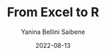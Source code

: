 ---
title: "From Excel to R"
excerpt: "Do you wonder why even use #rstats when there is #microsoftexcel?. In this talk I show the benefits and differences between the two"
date: 2022-08-13
date_end: "2022-08-13"
author: "Yanina Bellini Saibene"
location: "Online (Global)"
event: "R-Ladies Gaborone"
event_url: https://www.meetup.com/rladies-gaborone/events/past/
draft: false
# layout options: single, single-sidebar
layout: single
categories:
- Talk
- English
- Teaching
- Rstats
tags:
- Rstats
- RSE
links:
- icon: images
  icon_pack: fas
  name: slides English
  url: https://docs.google.com/presentation/d/1QQefilm9_QL9Aq7niYDmYoPYKLLiDd_aUuo7NRrfUpA/edit?usp=sharing
- icon: youtube
  icon_pack: fab
  name: video (Talk and Q&A)
  url: https://youtu.be/GhHkxgpDg38

---